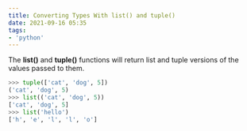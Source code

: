 ```yaml
---
title: Converting Types With list() and tuple()
date: 2021-09-16 05:35
tags:
- 'python'
---
```


The **list()** and **tuple()** functions will return list and tuple versions of the
values passed to them.

```python
>>> tuple(['cat', 'dog', 5])
('cat', 'dog', 5)
>>> list(('cat', 'dog', 5))
['cat', 'dog', 5]
>>> list('hello')
['h', 'e', 'l', 'l', 'o']
```
